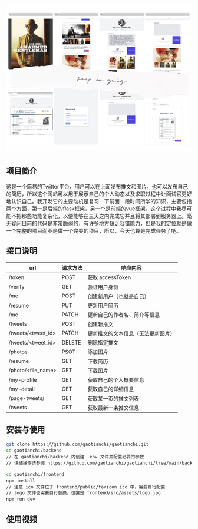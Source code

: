 ![screenshots](https://github.com/gaotianchi/gaotianchi/blob/main/screenshots/screenshot.jpg)

## 项目简介
这是一个简易的Twitter平台，用户可以在上面发布推文和图片，也可以发布自己的简历，所以这个网站可以用于展示自己的个人动态以及求职过程中让面试官更好地认识自己。我开发它的主要动机是复习一下前面一段时间所学的知识，主要包括两个方面，第一是后端的flask框架，另一个是前端的vue框架。这个过程中我尽可能不把那些功能复杂化，以便能够在三天之内完成它并且将其部署到服务器上。毫无疑问目前的代码是非常脆弱的，有许多地方缺乏容错能力，但是我的定位就是做一个完整的项目而不是做一个完美的项目，所以，今天也算是完成任务了吧。

## 接口说明

| url                 | 请求方法   | 响应内容                               |
| ------------------- | ------ | ---------------------------------- |
| /token              | POST   | 获取 accessToken                   |
| /verify             | GET    | 验证用户身份                       |
| /me                 | POST   | 创建新用户（也就是自己）           |
| /resume             | PUT    | 更新用户简历                       |
| /me                 | PATCH  | 更新自己的作者名、简介等信息       |
| /tweets             | POST   | 创建新推文                         |
| /tweets/<tweet_id>  | PATCH  | 更新推文的文本信息（无法更新图片） |
| /tweets/<tweet_id>  | DELETE | 删除指定推文                       |
| /photos             | PSOT   | 添加图片                           |
| /resume             | GET    | 下载简历                           |
| /photo/<file_name>   | GET    | 下载图片                           |
| /my-profile         | GET    | 获取自己的个人概要信息             |
| /my-detail          | GET    | 获取自己的详细信息                 |
| /page-tweets/<page> | GET    | 获取某一页的推文列表               |
| /tweets             | GET    | 获取最新一条推文信息               |

## 安装与使用

```bash
git clone https://github.com/gaotianchi/gaotianchi.git
cd gaotianchi/backend
// 在 gaotianchi/backend 内创建 .env 文件并配置必要的参数
// 详细操作请参阅 https://github.com/gaotianchi/gaotianchi/tree/main/backend#readme
```

```bash
cd gaotianchi/frontend
npm install
// 注意 ico 文件位于 frontend/public/favicon.ico 中，需要自行配置
// logo 文件也需要自行替换，位置是 frontend/src/assets/logo.jpg
npm run dev
```


## 使用视频

<source src="https://github.com/gaotianchi/gaotianchi/blob/main/screenshots/Record.mp4" type="video/mp4">

